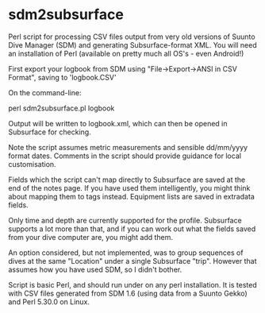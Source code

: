# sdm2subsurface
Perl script for processing CSV files output from very old versions of Suunto Dive Manager (SDM) and generating Subsurface-format XML. You will need an installation of Perl (available on pretty much all OS's - even Android!)

First export your logbook from SDM using "File->Export->ANSI in CSV Format", saving to 'logbook.CSV'

On the command-line:

perl sdm2subsurface.pl logbook

Output will be written to logbook.xml, which can then be opened in
Subsurface for checking.

Note the script assumes metric measurements and sensible dd/mm/yyyy format
dates. Comments in the script should provide guidance for local customisation.

Fields which the script can't map directly to Subsurface are saved at the end of the notes page. If you have used them intelligently, you might think about mapping them to tags instead. Equipment lists are saved in extradata fields.

Only time and depth are currently supported for the profile. Subsurface supports a lot more than that, and if you can work out what the fields saved from your dive computer are, you might add them. 

An option considered, but not implemented, was to group sequences of dives at the same "Location" under a single Subsurface "trip". However that assumes how you have used SDM, so I didn't bother.

Script is basic Perl, and should run under on any perl installation. It is tested with CSV files generated from SDM 1.6 (using data from a Suunto Gekko) and Perl 5.30.0 on Linux.
